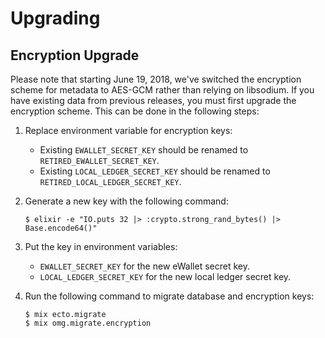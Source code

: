 # Upgrading

## Encryption Upgrade

Please note that starting June 19, 2018, we've switched the encryption scheme for metadata to AES-GCM rather than relying on libsodium. If you have existing data from previous releases, you must first upgrade the encryption scheme. This can be done in the following steps:

1.  Replace environment variable for encryption keys:

    -   Existing `EWALLET_SECRET_KEY` should be renamed to `RETIRED_EWALLET_SECRET_KEY`.
    -   Existing `LOCAL_LEDGER_SECRET_KEY` should be renamed to `RETIRED_LOCAL_LEDGER_SECRET_KEY`.

2.  Generate a new key with the following command:

    ```
    $ elixir -e "IO.puts 32 |> :crypto.strong_rand_bytes() |> Base.encode64()"
    ```

3.  Put the key in environment variables:

    -   `EWALLET_SECRET_KEY` for the new eWallet secret key.
    -   `LOCAL_LEDGER_SECRET_KEY` for the new local ledger secret key.

4.  Run the following command to migrate database and encryption keys:

    ```
    $ mix ecto.migrate
    $ mix omg.migrate.encryption
    ```
